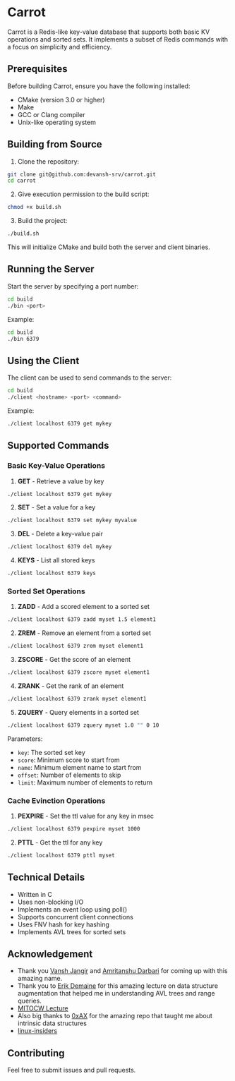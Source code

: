 # Carrot

Carrot is a Redis-like key-value database that supports both basic KV operations and sorted sets. It implements a subset of Redis commands with a focus on simplicity and efficiency.

## Prerequisites

Before building Carrot, ensure you have the following installed:
- CMake (version 3.0 or higher)
- Make
- GCC or Clang compiler
- Unix-like operating system

## Building from Source

1. Clone the repository:
```bash
git clone git@github.com:devansh-srv/carrot.git
cd carrot
```

2. Give execution permission to the build script:
```bash
chmod +x build.sh
```

3. Build the project:
```bash
./build.sh
```

This will initialize CMake and build both the server and client binaries.

## Running the Server

Start the server by specifying a port number:
```bash
cd build
./bin <port>
```

Example:
```bash
cd build
./bin 6379
```

## Using the Client

The client can be used to send commands to the server:
```bash
cd build
./client <hostname> <port> <command>
```

Example:
```bash
./client localhost 6379 get mykey
```

## Supported Commands

### Basic Key-Value Operations

1. **GET** - Retrieve a value by key
```bash
./client localhost 6379 get mykey
```

2. **SET** - Set a value for a key
```bash
./client localhost 6379 set mykey myvalue
```

3. **DEL** - Delete a key-value pair
```bash
./client localhost 6379 del mykey
```

4. **KEYS** - List all stored keys
```bash
./client localhost 6379 keys
```

### Sorted Set Operations

1. **ZADD** - Add a scored element to a sorted set
```bash
./client localhost 6379 zadd myset 1.5 element1
```

2. **ZREM** - Remove an element from a sorted set
```bash
./client localhost 6379 zrem myset element1
```

3. **ZSCORE** - Get the score of an element
```bash
./client localhost 6379 zscore myset element1
```

4. **ZRANK** - Get the rank of an element
```bash
./client localhost 6379 zrank myset element1
```

5. **ZQUERY** - Query elements in a sorted set
```bash
./client localhost 6379 zquery myset 1.0 "" 0 10
```
Parameters:
- `key`: The sorted set key
- `score`: Minimum score to start from
- `name`: Minimum element name to start from
- `offset`: Number of elements to skip
- `limit`: Maximum number of elements to return

### Cache Evinction Operations

1. **PEXPIRE** - Set the ttl value for any key in msec
```bash
./client localhost 6379 pexpire myset 1000 
```

2. **PTTL** - Get the ttl for any key 
```bash
./client localhost 6379 pttl myset
```


## Technical Details

- Written in C
- Uses non-blocking I/O
- Implements an event loop using poll()
- Supports concurrent client connections
- Uses FNV hash for key hashing
- Implements AVL trees for sorted sets

## **Acknowledgement**
- Thank you [Vansh Jangir](https://github.com/vanshjangir) and [Amritanshu Darbari](https://github.com/MinuteHanD) for coming up with this amazing name.
- Thank you to [Erik Demaine](https://github.com/edemaine) for this amazing lecture on data structure augmentation that helped me in understanding AVL trees and range queries.
- [MITOCW Lecture](https://youtu.be/xVka6z1hu-I?si=tACOW2nsMhOAcdJ8)
- Also big thanks to [0xAX](https://github.com/0xAX) for the amazing repo that taught me about intrinsic data structures
- [linux-insiders](https://github.com/0xAX/linux-insides)

## Contributing

Feel free to submit issues and pull requests.
